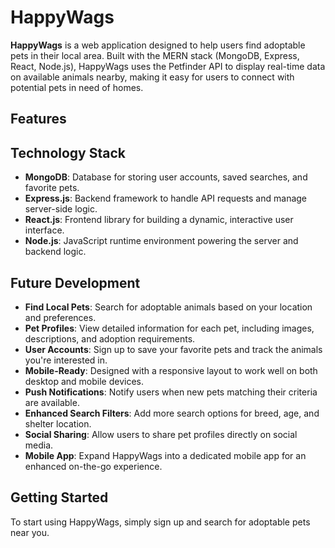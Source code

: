 # HappyWags

**HappyWags** is a web application designed to help users find adoptable pets in their local area. Built with the MERN stack (MongoDB, Express, React, Node.js), HappyWags uses the Petfinder API to display real-time data on available animals nearby, making it easy for users to connect with potential pets in need of homes.

## Features



## Technology Stack

- **MongoDB**: Database for storing user accounts, saved searches, and favorite pets.
- **Express.js**: Backend framework to handle API requests and manage server-side logic.
- **React.js**: Frontend library for building a dynamic, interactive user interface.
- **Node.js**: JavaScript runtime environment powering the server and backend logic.

## Future Development

- **Find Local Pets**: Search for adoptable animals based on your location and preferences.
- **Pet Profiles**: View detailed information for each pet, including images, descriptions, and adoption requirements.
- **User Accounts**: Sign up to save your favorite pets and track the animals you're interested in.
- **Mobile-Ready**: Designed with a responsive layout to work well on both desktop and mobile devices.
- **Push Notifications**: Notify users when new pets matching their criteria are available.
- **Enhanced Search Filters**: Add more search options for breed, age, and shelter location.
- **Social Sharing**: Allow users to share pet profiles directly on social media.
- **Mobile App**: Expand HappyWags into a dedicated mobile app for an enhanced on-the-go experience.

## Getting Started

To start using HappyWags, simply sign up and search for adoptable pets near you. 
